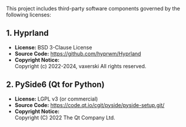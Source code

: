 This project includes third-party software components governed by the following licenses:

## 1. Hyprland
- **License:** BSD 3-Clause License
- **Source Code:** https://github.com/hyprwm/Hyprland
- **Copyright Notice:**  
  Copyright (c) 2022-2024, vaxerski
  All rights reserved.

## 2. PySide6 (Qt for Python)
- **License:** LGPL v3 (or commercial)
- **Source Code:** https://code.qt.io/cgit/pyside/pyside-setup.git/
- **Copyright Notice:**  
  Copyright (C) 2022 The Qt Company Ltd.
